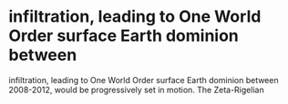 # infiltration, leading to One World Order surface Earth dominion between

infiltration, leading to One World Order surface Earth dominion between
2008-2012, would be progressively set in motion. The Zeta-Rigelian